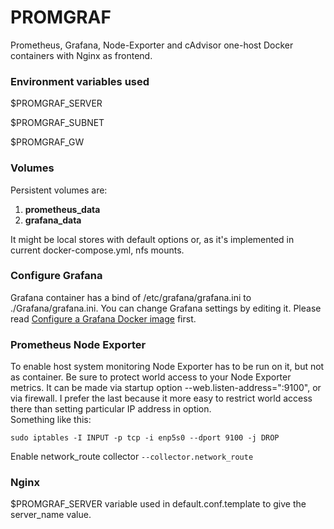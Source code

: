 # PROMGRAF
Prometheus, Grafana, Node-Exporter and cAdvisor one-host Docker containers with Nginx as frontend.

### Environment variables used
$PROMGRAF_SERVER

$PROMGRAF_SUBNET

$PROMGRAF_GW


### Volumes
Persistent volumes are:
1. **prometheus_data**
2. **grafana_data** 

It might be local stores with default options or, as it's implemented in current docker-compose.yml, nfs mounts.

### Configure Grafana
Grafana container has a bind of /etc/grafana/grafana.ini to ./Grafana/grafana.ini. You can change Grafana settings by editing it. Please read [Configure a Grafana Docker image](https://grafana.com/docs/grafana/v9.0/setup-grafana/configure-docker/#configure-a-grafana-docker-image) first.

### Prometheus Node Exporter
To enable host system monitoring Node Exporter has to be run on it, but not as container. Be sure to protect world access to your Node Exporter metrics. It can be made via startup option --web.listen-address=":9100", or via firewall. I prefer the last because it more easy  to restrict world access there than setting particular IP address in option.  
Something like this:
```
sudo iptables -I INPUT -p tcp -i enp5s0 --dport 9100 -j DROP
```
Enable network_route collector `--collector.network_route`

### Nginx
$PROMGRAF_SERVER variable used in default.conf.template to give the server_name value.
